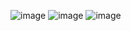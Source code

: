 ![image](https://user-images.githubusercontent.com/57319180/187040918-c928bae5-3598-42b5-ba9a-cd8a3cac473e.png)
![image](https://user-images.githubusercontent.com/57319180/187040932-0214486b-df18-4442-80bc-0a61759e6e95.png)
![image](https://user-images.githubusercontent.com/57319180/187040939-95605c9c-a06b-480b-a517-1d596151e980.png)
